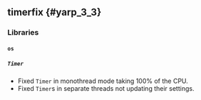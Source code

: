 timerfix {#yarp_3_3}
--------

### Libraries

#### `os`

##### `Timer`

* Fixed `Timer` in monothread mode taking 100% of the CPU.
* Fixed `Timer`s in separate threads not updating their settings.
